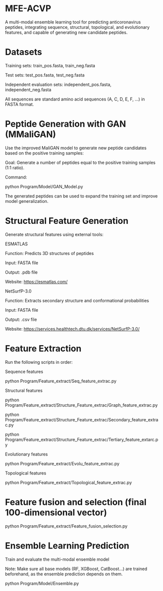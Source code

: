 # MFE-ACVP
A multi-modal ensemble learning tool for predicting anticoronavirus peptides, integrating sequence, structural, topological, and evolutionary features, and capable of generating new candidate peptides.
# Datasets
Training sets: train_pos.fasta, train_neg.fasta

Test sets: test_pos.fasta, test_neg.fasta

Independent evaluation sets: independent_pos.fasta, independent_neg.fasta

All sequences are standard amino acid sequences (A, C, D, E, F, ...) in FASTA format.

# Peptide Generation with GAN (MMaliGAN)
Use the improved MaliGAN model to generate new peptide candidates based on the positive training samples:

Goal: Generate a number of peptides equal to the positive training samples (1:1 ratio).

Command:

python Program/Model/GAN_Model.py

The generated peptides can be used to expand the training set and improve model generalization.

# Structural Feature Generation
Generate structural features using external tools:

ESMATLAS

Function: Predicts 3D structures of peptides

Input: FASTA file

Output: .pdb file

Website: https://esmatlas.com/

NetSurfP-3.0

Function: Extracts secondary structure and conformational probabilities

Input: FASTA file

Output: .csv file

Website: https://services.healthtech.dtu.dk/services/NetSurfP-3.0/

# Feature Extraction

Run the following scripts in order:

Sequence features

python Program/Feature_extract/Seq_feature_extrac.py

Structural features

python Program/Feature_extract/Structure_Feature_extrac/Graph_feature_extrac.py

python Program/Feature_extract/Structure_Feature_extrac/Secondary_feature_extrac.py

python Program/Feature_extract/Structure_Feature_extrac/Tertiary_feature_extarc.py

Evolutionary features

python Program/Feature_extract/Evolu_feature_extrac.py

Topological features

python Program/Feature_extract/Topological_feature_extrac.py

# Feature fusion and selection (final 100-dimensional vector)

python Program/Feature_extract/Feature_fusion_selection.py

# Ensemble Learning Prediction

Train and evaluate the multi-modal ensemble model

Note: Make sure all base models (RF, XGBoost, CatBoost...) are trained beforehand, as the ensemble prediction depends on them.

python Program/Model/Ensemble.py
